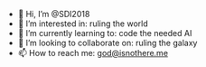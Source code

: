 - 👋 Hi, I’m @SDI2018
- 👀 I’m interested in: ruling the world
- 🌱 I’m currently learning to: code the needed AI
- 💞️ I’m looking to collaborate on: ruling the galaxy
- 📫 How to reach me: god@isnothere.me

<!---
SDI2018/SDI2018 is a ✨ special ✨ repository because its `README.md` (this file) appears on your GitHub profile.
You can click the Preview link to take a look at your changes.
--->
